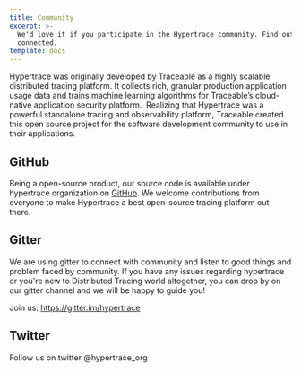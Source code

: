 ```yaml
---
title: Community
excerpt: >-
  We'd love it if you participate in the Hypertrace community. Find out how to get
  connected.
template: docs
---
```

Hypertrace was originally developed by Traceable as a highly scalable distributed tracing platform. It collects rich, granular production application usage data and trains machine learning algorithms for Traceable’s cloud-native application security platform. 
‍
Realizing that Hypertrace was a powerful standalone tracing and observability platform, Traceable created this open source project for the software development community to use in their applications.

## GitHub

Being a open-source product, our source code is available under hypertrace organization on [GitHub](https://github.com/hypertrace). We welcome contributions from everyone to make Hypertrace a best open-source tracing platform out there. 


## Gitter
We are using gitter to connect with community and listen to good things and problem faced by community. If you have any issues regarding hypertrace or you're new to Distributed Tracing world altogether, you can drop by on our gitter channel and we will be happy to guide you!

Join us: https://gitter.im/hypertrace 

## Twitter

Follow us on twitter @hypertrace_org


